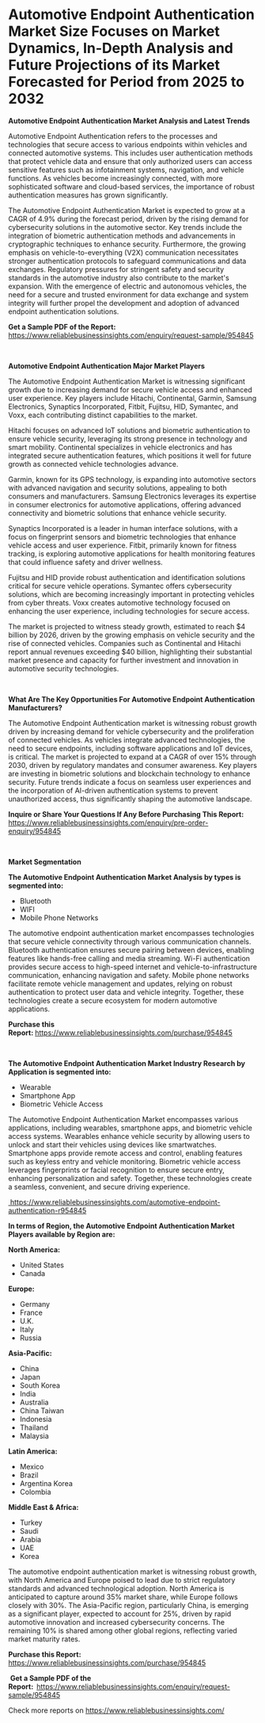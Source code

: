 <p><h1>Automotive Endpoint Authentication Market Size Focuses on Market Dynamics, In-Depth Analysis and Future Projections of its Market Forecasted for Period from 2025 to 2032</h1></p><p><strong>Automotive Endpoint Authentication Market Analysis and Latest Trends</strong></p>
<p><p>Automotive Endpoint Authentication refers to the processes and technologies that secure access to various endpoints within vehicles and connected automotive systems. This includes user authentication methods that protect vehicle data and ensure that only authorized users can access sensitive features such as infotainment systems, navigation, and vehicle functions. As vehicles become increasingly connected, with more sophisticated software and cloud-based services, the importance of robust authentication measures has grown significantly.</p><p>The Automotive Endpoint Authentication Market is expected to grow at a CAGR of 4.9% during the forecast period, driven by the rising demand for cybersecurity solutions in the automotive sector. Key trends include the integration of biometric authentication methods and advancements in cryptographic techniques to enhance security. Furthermore, the growing emphasis on vehicle-to-everything (V2X) communication necessitates stronger authentication protocols to safeguard communications and data exchanges. Regulatory pressures for stringent safety and security standards in the automotive industry also contribute to the market's expansion. With the emergence of electric and autonomous vehicles, the need for a secure and trusted environment for data exchange and system integrity will further propel the development and adoption of advanced endpoint authentication solutions.</p></p>
<p><strong>Get a Sample PDF of the Report:&nbsp;</strong> <a href="https://www.reliablebusinessinsights.com/enquiry/request-sample/954845?utm_campaign=2306&utm_medium=2&utm_source=Github&utm_content=ia&utm_term=07032025&utm_id=automotive-endpoint-authentication">https://www.reliablebusinessinsights.com/enquiry/request-sample/954845</a></p>
<p>&nbsp;</p>
<p><strong>Automotive Endpoint Authentication Major Market Players</strong></p>
<p><p>The Automotive Endpoint Authentication Market is witnessing significant growth due to increasing demand for secure vehicle access and enhanced user experience. Key players include Hitachi, Continental, Garmin, Samsung Electronics, Synaptics Incorporated, Fitbit, Fujitsu, HID, Symantec, and Voxx, each contributing distinct capabilities to the market.</p><p>Hitachi focuses on advanced IoT solutions and biometric authentication to ensure vehicle security, leveraging its strong presence in technology and smart mobility. Continental specializes in vehicle electronics and has integrated secure authentication features, which positions it well for future growth as connected vehicle technologies advance.</p><p>Garmin, known for its GPS technology, is expanding into automotive sectors with advanced navigation and security solutions, appealing to both consumers and manufacturers. Samsung Electronics leverages its expertise in consumer electronics for automotive applications, offering advanced connectivity and biometric solutions that enhance vehicle security.</p><p>Synaptics Incorporated is a leader in human interface solutions, with a focus on fingerprint sensors and biometric technologies that enhance vehicle access and user experience. Fitbit, primarily known for fitness tracking, is exploring automotive applications for health monitoring features that could influence safety and driver wellness.</p><p>Fujitsu and HID provide robust authentication and identification solutions critical for secure vehicle operations. Symantec offers cybersecurity solutions, which are becoming increasingly important in protecting vehicles from cyber threats. Voxx creates automotive technology focused on enhancing the user experience, including technologies for secure access.</p><p>The market is projected to witness steady growth, estimated to reach $4 billion by 2026, driven by the growing emphasis on vehicle security and the rise of connected vehicles. Companies such as Continental and Hitachi report annual revenues exceeding $40 billion, highlighting their substantial market presence and capacity for further investment and innovation in automotive security technologies.</p></p>
<p>&nbsp;</p>
<p><strong>What Are The Key Opportunities For Automotive Endpoint Authentication Manufacturers?</strong></p>
<p><p>The Automotive Endpoint Authentication market is witnessing robust growth driven by increasing demand for vehicle cybersecurity and the proliferation of connected vehicles. As vehicles integrate advanced technologies, the need to secure endpoints, including software applications and IoT devices, is critical. The market is projected to expand at a CAGR of over 15% through 2030, driven by regulatory mandates and consumer awareness. Key players are investing in biometric solutions and blockchain technology to enhance security. Future trends indicate a focus on seamless user experiences and the incorporation of AI-driven authentication systems to prevent unauthorized access, thus significantly shaping the automotive landscape.</p></p>
<p><strong>Inquire or Share Your Questions If Any Before Purchasing This Report:</strong> <a href="https://www.reliablebusinessinsights.com/enquiry/pre-order-enquiry/954845?utm_campaign=2306&utm_medium=2&utm_source=Github&utm_content=ia&utm_term=07032025&utm_id=automotive-endpoint-authentication">https://www.reliablebusinessinsights.com/enquiry/pre-order-enquiry/954845</a></p>
<p>&nbsp;</p>
<p><strong>Market Segmentation</strong></p>
<p><strong>The Automotive Endpoint Authentication Market Analysis by types is segmented into:</strong></p>
<p><ul><li>Bluetooth</li><li>WIFI</li><li>Mobile Phone Networks</li></ul></p>
<p><p>The automotive endpoint authentication market encompasses technologies that secure vehicle connectivity through various communication channels. Bluetooth authentication ensures secure pairing between devices, enabling features like hands-free calling and media streaming. Wi-Fi authentication provides secure access to high-speed internet and vehicle-to-infrastructure communication, enhancing navigation and safety. Mobile phone networks facilitate remote vehicle management and updates, relying on robust authentication to protect user data and vehicle integrity. Together, these technologies create a secure ecosystem for modern automotive applications.</p></p>
<p><strong>Purchase this Report:&nbsp;</strong><a href="https://www.reliablebusinessinsights.com/purchase/954845?utm_campaign=2306&utm_medium=2&utm_source=Github&utm_content=ia&utm_term=07032025&utm_id=automotive-endpoint-authentication">https://www.reliablebusinessinsights.com/purchase/954845</a></p>
<p>&nbsp;</p>
<p><strong>The Automotive Endpoint Authentication Market Industry Research by Application is segmented into:</strong></p>
<p><ul><li>Wearable</li><li>Smartphone App</li><li>Biometric Vehicle Access</li></ul></p>
<p><p>The Automotive Endpoint Authentication Market encompasses various applications, including wearables, smartphone apps, and biometric vehicle access systems. Wearables enhance vehicle security by allowing users to unlock and start their vehicles using devices like smartwatches. Smartphone apps provide remote access and control, enabling features such as keyless entry and vehicle monitoring. Biometric vehicle access leverages fingerprints or facial recognition to ensure secure entry, enhancing personalization and safety. Together, these technologies create a seamless, convenient, and secure driving experience.</p></p>
<p><a href="https://www.reliablebusinessinsights.com/automotive-endpoint-authentication-r954845?utm_campaign=2306&utm_medium=2&utm_source=Github&utm_content=ia&utm_term=07032025&utm_id=automotive-endpoint-authentication">&nbsp;https://www.reliablebusinessinsights.com/automotive-endpoint-authentication-r954845</a></p>
<p><strong>In terms of Region, the Automotive Endpoint Authentication Market Players available by Region are:</strong></p>
<p>
    <p> <strong> North America: </strong>
        <ul>
            <li>United States</li>
            <li>Canada</li>
        </ul>
        </p> 
    <p> <strong> Europe: </strong>
        <ul>
            <li>Germany</li>
            <li>France</li>
            <li>U.K.</li>
            <li>Italy</li>
            <li>Russia</li>
        </ul>
        </p> 
    <p> <strong> Asia-Pacific: </strong>
        <ul>
            <li>China</li>
            <li>Japan</li>
            <li>South Korea</li>
            <li>India</li>
            <li>Australia</li>
            <li>China Taiwan</li>
            <li>Indonesia</li>
            <li>Thailand</li>
            <li>Malaysia</li>
        </ul>
        </p> 
    <p> <strong> Latin America: </strong>
        <ul>
            <li>Mexico</li>
            <li>Brazil</li>
            <li>Argentina Korea</li>
            <li>Colombia</li>
        </ul>
        </p> 
    <p> <strong> Middle East & Africa: </strong>
        <ul>
            <li>Turkey</li>
            <li>Saudi</li>
            <li>Arabia</li>
            <li>UAE</li>
            <li>Korea</li>
        </ul>
    </p>
    </p>
<p><p>The automotive endpoint authentication market is witnessing robust growth, with North America and Europe poised to lead due to strict regulatory standards and advanced technological adoption. North America is anticipated to capture around 35% market share, while Europe follows closely with 30%. The Asia-Pacific region, particularly China, is emerging as a significant player, expected to account for 25%, driven by rapid automotive innovation and increased cybersecurity concerns. The remaining 10% is shared among other global regions, reflecting varied market maturity rates.</p></p>
<p><strong>Purchase this Report: </strong><a href="https://www.reliablebusinessinsights.com/purchase/954845?utm_campaign=2306&utm_medium=2&utm_source=Github&utm_content=ia&utm_term=07032025&utm_id=automotive-endpoint-authentication">https://www.reliablebusinessinsights.com/purchase/954845</a></p>
<p>&nbsp;<strong>Get a Sample PDF of the Report:&nbsp;&nbsp;</strong><a href="https://www.reliablebusinessinsights.com/enquiry/request-sample/954845?utm_campaign=2306&utm_medium=2&utm_source=Github&utm_content=ia&utm_term=07032025&utm_id=automotive-endpoint-authentication">https://www.reliablebusinessinsights.com/enquiry/request-sample/954845</a></p>
<p><strong></strong></p>
<p>Check more reports on <a href="https://www.reliablebusinessinsights.com/?utm_campaign=2306&utm_medium=2&utm_source=Github&utm_content=ia&utm_term=07032025&utm_id=automotive-endpoint-authentication">https://www.reliablebusinessinsights.com/</a></p>